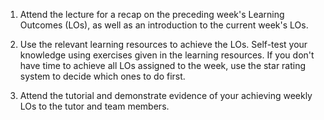 1. Attend the lecture for a recap on the preceding week's Learning Outcomes (LOs), as well as an introduction to the current week's LOs.

2. Use the relevant learning resources to achieve the LOs. Self-test your knowledge using exercises given in the learning resources. If you don't have time to achieve all LOs assigned to the week, use the star rating system to decide which ones to do first.

<panel header=":recycle: Star rating system">
  <include src="../../../handbook/ratingSystem.md" />
</panel> 

<p/>

3. Attend the tutorial and demonstrate evidence of your achieving weekly LOs to the tutor and team members.  
